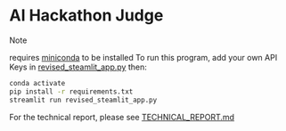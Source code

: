 # AI Hackathon Judge

> [!NOTE]
> requires [miniconda](https://www.anaconda.com/docs/getting-started/miniconda/install) to be installed
> To run this program, add your own API Keys in [revised_steamlit_app.py](https://github.com/Chained-Bag-Of-Words/submission/blob/main/revised_steamlit_app.py)
> then:

```sh
conda activate
pip install -r requirements.txt
streamlit run revised_steamlit_app.py
```

For the technical report, please see [TECHNICAL_REPORT.md](./TECHNICAL_REPORT.md)
